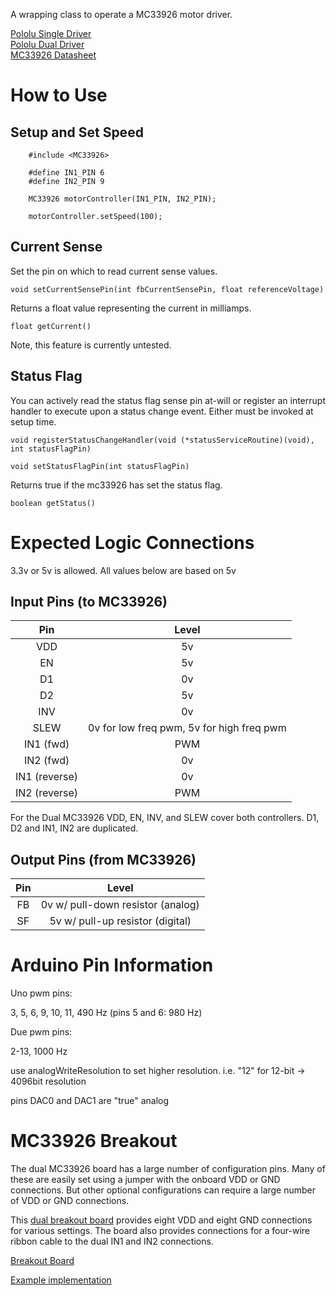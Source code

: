 
A wrapping class to operate a MC33926 motor driver.

[Pololu Single Driver](https://www.pololu.com/product/1212)<br>
[Pololu Dual Driver](https://www.pololu.com/product/1213)<br>
[MC33926 Datasheet](https://pololu.com/file/0J233/MC33926.pdf)

# How to Use

## Setup and Set Speed

```
    #include <MC33926>

    #define IN1_PIN 6
    #define IN2_PIN 9

    MC33926 motorController(IN1_PIN, IN2_PIN);

    motorController.setSpeed(100);
```

## Current Sense 

Set the pin on which to read current sense values.

`void setCurrentSensePin(int fbCurrentSensePin, float referenceVoltage)`

Returns a float value representing the current in milliamps.

`float getCurrent()`

Note, this feature is currently untested.

## Status Flag

You can actively read the status flag sense pin at-will or register an interrupt handler to execute upon a status change event. Either must be invoked at setup time.

`void registerStatusChangeHandler(void (*statusServiceRoutine)(void), int statusFlagPin)`

`void setStatusFlagPin(int statusFlagPin)`

Returns true if the mc33926 has set the status flag.

`boolean getStatus()`

# Expected Logic Connections

3.3v or 5v is allowed. All values below are based on 5v

## Input Pins (to MC33926)
|Pin  | Level |
|:---:|:-----:|
|VDD  |5v     |
|EN   |5v     |
|D1   |0v     |
|D2   |5v     |
|INV  |0v     |
|SLEW |0v for low freq pwm, 5v for high freq pwm|
|IN1 (fwd)|PWM    |
|IN2 (fwd)|0v     |
|IN1 (reverse)|0v     |
|IN2 (reverse)|PWM    |

For the Dual MC33926 VDD, EN, INV, and SLEW cover both controllers. D1, D2 and IN1, IN2 are duplicated.

## Output Pins (from MC33926)
|Pin  | Level |
|:---:|:-----:|
|FB   |0v w/ pull-down resistor (analog)|
|SF   |5v w/ pull-up resistor (digital) |

# Arduino Pin Information

Uno pwm pins:

3, 5, 6, 9, 10, 11, 490 Hz (pins 5 and 6: 980 Hz)

Due pwm pins:

2-13, 1000 Hz

use analogWriteResolution to set higher resolution. i.e. "12" for 12-bit -> 4096bit resolution

pins DAC0 and DAC1 are "true" analog

# MC33926 Breakout

The dual MC33926 board has a large number of configuration pins. Many of these are easily set using a jumper with the onboard VDD or GND connections. But other optional configurations can require a large number of VDD or GND connections.

This [dual breakout board](schematics) provides eight VDD and eight GND connections for various settings. The board also provides connections for a four-wire ribbon cable to the dual IN1 and IN2 connections.

[Breakout Board](docs/mc33926_breakout1.jpg)

[Example implementation](docs/mc33926_breakout2.jpg)
